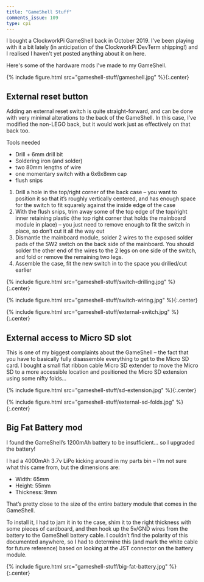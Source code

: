 ```yaml
---
title: "GameShell Stuff"
comments_issue: 109
type: cpi
---
```


I bought a ClockworkPi GameShell back in October 2019. I’ve been playing with it a bit lately (in anticipation of the ClockworkPi DevTerm shipping!) and I realised I haven't yet posted anything about it on here.

Here's some of the hardware mods I've made to my GameShell.

{% include figure.html src="gameshell-stuff/gameshell.jpg" %}{:.center}

<!-- more -->

## External reset button

Adding an external reset switch is quite straight-forward, and can be done with very minimal alterations to the back of the GameShell. In this case, I’ve modified the non-LEGO back, but it would work just as effectively on that back too.

Tools needed

- Drill + 6mm drill bit
- Soldering iron (and solder)
- two 80mm lengths of wire
- one momentary switch with a 6x6x8mm cap
- flush snips

1. Drill a hole in the top/right corner of the back case – you want to position it so that it’s roughly vertically centered, and has enough space for the switch to fit squarely against the inside edge of the case
2. With the flush snips, trim away some of the top edge of the top/right inner retaining plastic (the top right corner that holds the mainboard module in place) – you just need to remove enough to fit the switch in place, so don’t cut it all the way out
3. Dismantle the mainboard module, solder 2 wires to the exposed solder pads of the SW2 switch on the back side of the mainboard. You should solder the other end of the wires to the 2 legs on one side of the switch, and fold or remove the remaining two legs.
4. Assemble the case, fit the new switch in to the space you drilled/cut earlier

{% include figure.html src="gameshell-stuff/switch-drilling.jpg" %}{:.center}

{% include figure.html src="gameshell-stuff/switch-wiring.jpg" %}{:.center}

{% include figure.html src="gameshell-stuff/external-switch.jpg" %}{:.center}

## External access to Micro SD slot

This is one of my biggest complaints about the GameShell – the fact that you have to basically fully disassemble everything to get to the Micro SD card. I bought a small flat ribbon cable Micro SD extender to move the Micro SD to a more accessible location and positioned the Micro SD extension using some nifty folds…

{% include figure.html src="gameshell-stuff/sd-extension.jpg" %}{:.center}

{% include figure.html src="gameshell-stuff/external-sd-folds.jpg" %}{:.center}

## Big Fat Battery mod

I found the GameShell’s 1200mAh battery to be insufficient… so I upgraded the battery!

I had a 4000mAh 3.7v LiPo kicking around in my parts bin – I’m not sure what this came from, but the dimensions are:

- Width: 65mm
- Height: 55mm
- Thickness: 9mm

That’s pretty close to the size of the entire battery module that comes in the GameShell.

To install it, I had to jam it in to the case, shim it to the right thickness with some pieces of cardboard, and then hook up the 5v/GND wires from the battery to the GameShell battery cable. I couldn’t find the polarity of this documented anywhere, so I had to determine this (and mark the white cable for future reference) based on looking at the JST connector on the battery module.

{% include figure.html src="gameshell-stuff/big-fat-battery.jpg" %}{:.center}
